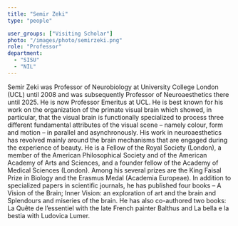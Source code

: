 ```yaml
---
title: "Semir Zeki"
type: "people"

user_groups: ["Visiting Scholar"]
photo: "/images/photo/semirzeki.png"
role: "Professor"
department:
  - "SISU"
  - "NIL"
---
```

Semir Zeki was Professor of Neurobiology at University College London (UCL) until 2008 and was subsequently Professor of Neuroaesthetics there until 2025. He is now Professor Emeritus at UCL. He is best known for his work on the organization of the primate visual brain which showed, in particular, that the visual brain is functionally specialized to process three different fundamental attributes of the visual scene – namely colour, form and motion – in parallel and asynchronously. His work in neuroaesthetics has revolved mainly around the brain mechanisms that are engaged during the experience of beauty. He is a Fellow of the Royal Society (London), a member of the American Philosophical Society and of the American Academy of Arts and Sciences, and a founder fellow of the Academy of Medical Sciences (London). Among his several prizes are the King Faisal Prize in Biology and the Erasmus Medal (Academia Europeae). In addition to specialized papers in scientific journals, he has published four books – A Vision of the Brain; Inner Vision: an exploration of art and the brain and Splendours and miseries of the brain. He has also co-authored two books: La Quête de l’essentiel with the late French painter Balthus and La bella e la bestia  with Ludovica Lumer.
